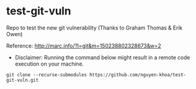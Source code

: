 # test-git-vuln
Repo to test the new git vulnerability (Thanks to Graham Thomas & Erik Owen)

Reference: http://marc.info/?l=git&m=150238802328673&w=2

* Disclaimer: Running the command below might result in a remote code execution on your machine.

`git clone --recurse-submodules https://github.com/nguyen-khoa/test-git-vuln.git`
